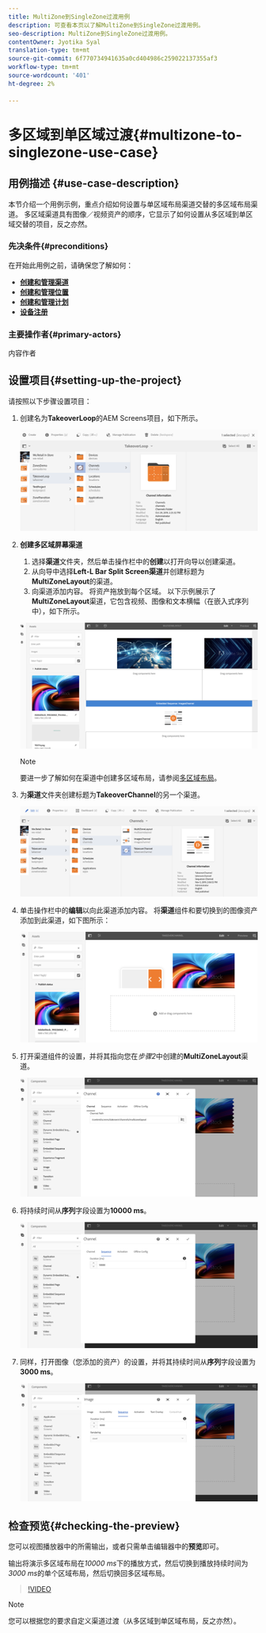 ```yaml
---
title: MultiZone到SingleZone过渡用例
description: 可查看本页以了解MultiZone到SingleZone过渡用例。
seo-description: MultiZone到SingleZone过渡用例。
contentOwner: Jyotika Syal
translation-type: tm+mt
source-git-commit: 6f770734941635a0cd404986c259022137355af3
workflow-type: tm+mt
source-wordcount: '401'
ht-degree: 2%

---
```



# 多区域到单区域过渡{#multizone-to-singlezone-use-case}


## 用例描述 {#use-case-description}

本节介绍一个用例示例，重点介绍如何设置与单区域布局渠道交替的多区域布局渠道。 多区域渠道具有图像／视频资产的顺序，它显示了如何设置从多区域到单区域交替的项目，反之亦然。

### 先决条件{#preconditions}

在开始此用例之前，请确保您了解如何：

* **[创建和管理渠道](managing-channels.md)**
* **[创建和管理位置](managing-locations.md)**
* **[创建和管理计划](managing-schedules.md)**
* **[设备注册](device-registration.md)**

### 主要操作者{#primary-actors}

内容作者

## 设置项目{#setting-up-the-project}

请按照以下步骤设置项目：

1. 创建名为&#x200B;**TakeoverLoop**&#x200B;的AEM Screens项目，如下所示。

   ![资产](assets/mz-to-sz1.png)


1. **创建多区域屏幕渠道**

   1. 选择&#x200B;**渠道**&#x200B;文件夹，然后单击操作栏中的&#x200B;**创建**&#x200B;以打开向导以创建渠道。
   1. 从向导中选择&#x200B;**Left-L Bar Split Screen渠道**&#x200B;并创建标题为&#x200B;**MultiZoneLayout**&#x200B;的渠道。
   1. 向渠道添加内容。 将资产拖放到每个区域。 以下示例展示了&#x200B;**MultiZoneLayout**&#x200B;渠道，它包含视频、图像和文本横幅（在嵌入式序列中），如下所示。

   ![资产](assets/mz-to-sz2.png)

   >[!NOTE]
   >
   >要进一步了解如何在渠道中创建多区域布局，请参阅[多区域布局](multi-zone-layout-aem-screens.md)。


1. 为&#x200B;**渠道**&#x200B;文件夹创建标题为&#x200B;**TakeoverChannel**&#x200B;的另一个渠道。

   ![资产](assets/mz-to-sz3.png)

1. 单击操作栏中的&#x200B;**编辑**&#x200B;以向此渠道添加内容。 将&#x200B;**渠道**&#x200B;组件和要切换到的图像资产添加到此渠道，如下图所示：

   ![资产](assets/mz-to-sz4.png)

1. 打开渠道组件的设置，并将其指向您在&#x200B;*步骤2*&#x200B;中创建的&#x200B;**MultiZoneLayout**&#x200B;渠道。

   ![资产](assets/mz-to-sz5.png)

1. 将持续时间从&#x200B;**序列**&#x200B;字段设置为&#x200B;**10000 ms**。

   ![资产](assets/mz-to-sz6.png)

1. 同样，打开图像（您添加的资产）的设置，并将其持续时间从&#x200B;**序列**&#x200B;字段设置为&#x200B;**3000 ms**。

   ![资产](assets/mz-to-sz7.png)

## 检查预览{#checking-the-preview}

您可以视图播放器中的所需输出，或者只需单击编辑器中的&#x200B;**预览**&#x200B;即可。

输出将演示多区域布局在&#x200B;*10000 ms*&#x200B;下的播放方式，然后切换到播放持续时间为&#x200B;*3000 ms*&#x200B;的单个区域布局，然后切换回多区域布局。

>[!VIDEO](https://video.tv.adobe.com/v/30366)

>[!NOTE]
>
>您可以根据您的要求自定义渠道过渡（从多区域到单区域布局，反之亦然）。